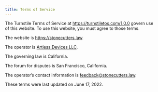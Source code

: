 ```yaml
---
title: Terms of Service
---
```


The Turnstile Terms of Service at <https://turnstiletos.com/1.0.0> govern use of this website. To use this website, you must agree to those terms.

The website is <https://stonecutters.law>.

The operator is [Artless Devices LLC](https://artlessdevices.com).

The governing law is California.

The forum for disputes is San Francisco, California.

The operator’s contact information is <feedback@stonecutters.law>.

These terms were last updated on June 17, 2022.
